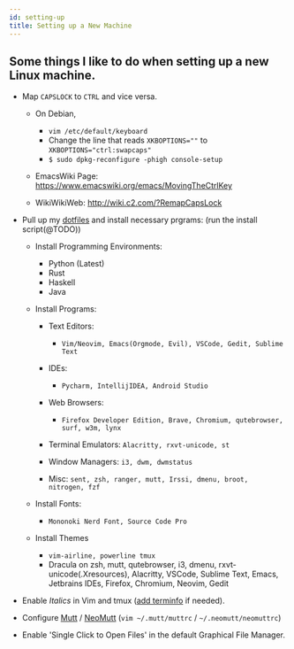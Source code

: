 ```yaml
---
id: setting-up
title: Setting up a New Machine
---
```


## Some things I like to do when setting up a new Linux machine.

- Map `CAPSLOCK` to `CTRL` and vice versa.
  - On Debian, 
    - `vim /etc/default/keyboard`
    - Change the line that reads `XKBOPTIONS=""` to `XKBOPTIONS="ctrl:swapcaps"`
    - `$ sudo dpkg-reconfigure -phigh console-setup`

   - EmacsWiki Page: https://www.emacswiki.org/emacs/MovingTheCtrlKey
   - WikiWikiWeb: http://wiki.c2.com/?RemapCapsLock
 
- Pull up my [dotfiles](https://github.com/rsapkf/dotfiles/) and install necessary prgrams: (run the install script(@TODO))

    - Install Programming Environments:
      - Python (Latest)
      - Rust
      - Haskell
      - Java

    - Install Programs:
      - Text Editors:
        - `Vim/Neovim, Emacs(Orgmode, Evil), VSCode, Gedit, Sublime Text`
      
      - IDEs:
        - `Pycharm, IntellijIDEA, Android Studio`

      - Web Browsers:
        - `Firefox Developer Edition, Brave, Chromium, qutebrowser, surf, w3m, lynx`

      - Terminal Emulators:
        `Alacritty, rxvt-unicode, st`

      - Window Managers:
        `i3, dwm, dwmstatus`
     
      - Misc:
        `sent, zsh, ranger, mutt, Irssi, dmenu, broot, nitrogen, fzf `

    - Install Fonts:
      - `Mononoki Nerd Font, Source Code Pro`

    - Install Themes
      - `vim-airline, powerline tmux`
      - Dracula on zsh, mutt, qutebrowser, i3, dmenu, rxvt-unicode(.Xresources), Alacritty, VSCode, Sublime Text, Emacs, Jetbrains IDEs, Firefox, Chromium, Neovim, Gedit

- Enable _Italics_ in Vim and tmux ([add terminfo](https://github.com/tmux/tmux/blob/2.1/FAQ#L355-L383) if needed).
- Configure [Mutt](https://github.com/muttmua/muttt) / [NeoMutt](https://github.com/neomutt/neomutt) (`vim ~/.mutt/muttrc` / `~/.neomutt/neomuttrc`)
- Enable 'Single Click to Open Files' in the default Graphical File Manager.


